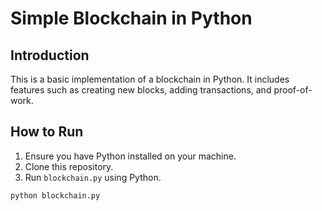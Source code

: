 # Simple Blockchain in Python

## Introduction
This is a basic implementation of a blockchain in Python. It includes features such as creating new blocks, adding transactions, and proof-of-work.

## How to Run
1. Ensure you have Python installed on your machine.
2. Clone this repository.
3. Run `blockchain.py` using Python.

```bash
python blockchain.py
